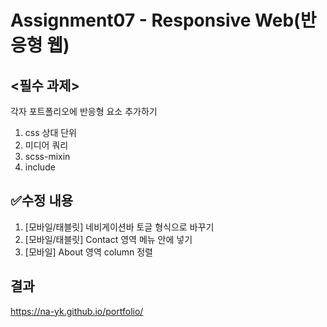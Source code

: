# Assignment07 - Responsive Web(반응형 웹)

## <필수 과제>
각자 포트폴리오에 반응형 요소 추가하기
1. css 상대 단위
2. 미디어 쿼리
3. scss-mixin
4. include

## ✅수정 내용
1. [모바일/태블릿] 네비게이션바 토글 형식으로 바꾸기
2. [모바일/태블릿] Contact 영역 메뉴 안에 넣기
3. [모바일] About 영역 column 정렬

## 결과
https://na-yk.github.io/portfolio/



